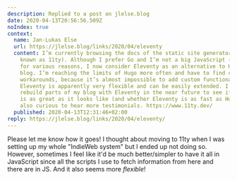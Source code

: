 ```yaml
---
description: Replied to a post on jlelse.blog
date: 2020-04-13T20:56:56.509Z
noIndex: true
context:
  name: Jan-Lukas Else
  url: https://jlelse.blog/links/2020/04/eleventy
  content: I’m currently browsing the docs of the static site generator Eleventy (also
    known as 11ty). Although I prefer Go and I’m not a big JavaScript (and npm) fan
    for various reasons, I now consider Eleventy as an alternative to Hugo for my
    blog. I’m reaching the limits of Hugo more often and have to find complicated
    workarounds, because it’s almost impossible to add custom functionalities to Hugo.
    Eleventy is apparently very flexible and can be easily extended. I might try to
    rebuild parts of my blog with Eleventy in the near future to see if everything
    is as great as it looks like (and whether Eleventy is as fast as Hugo), but I’m
    also curious to hear more testimonials. https://www.11ty.dev/
  published: 2020-04-13T12:31:46+02:00
reply: https://jlelse.blog/links/2020/04/eleventy/
---
```


Please let me know how it goes! I thought about moving to 11ty when I was setting up my whole "IndieWeb system" but I ended up not doing so. However, sometimes I feel like it'd be much better/simpler to have it all in JavaScript since all the scripts I use to fetch information from here and there are in JS. And it also seems more _flexible_!
